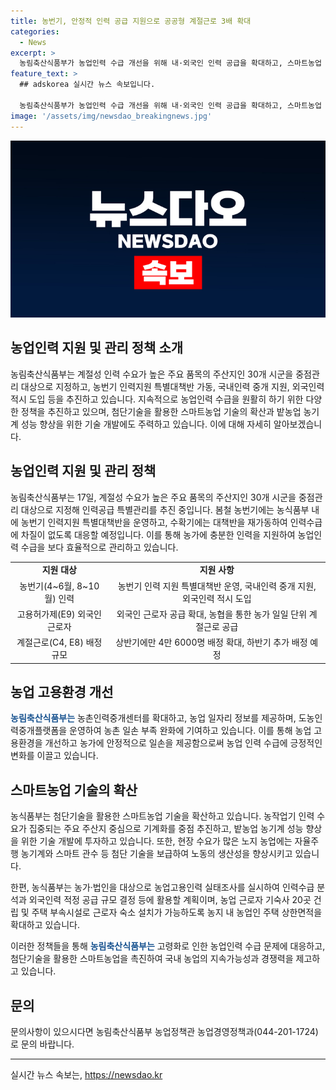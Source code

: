 ```yaml
---
title: 농번기, 안정적 인력 공급 지원으로 공공형 계절근로 3배 확대
categories:
  - News
excerpt: >
  농림축산식품부가 농업인력 수급 개선을 위해 내·외국인 인력 공급을 확대하고, 스마트농업 기술 확산 및 밭농업 농기계 성능 향상을 위한 투자를 계획하고 있다. 계절성 수요가 높은 30개 시군을 중점으로 관리하며, 봄철과 수확기에는 농번기 인력 지원대책을 운영할 예정이다. 외국인 근로자 공급을 확대하고 농가·법인을 대상으로 농업고용인력 실태조사를 실시할 계획이며, 스마트농업 기술 확산과 농기계 성능 향상에 53억 원을 투자할 예정이다. 농업 관련 정보는 농식품부로 문의하면 된다.
feature_text: >
  ## adskorea 실시간 뉴스 속보입니다.

  농림축산식품부가 농업인력 수급 개선을 위해 내·외국인 인력 공급을 확대하고, 스마트농업 기술 확산 및 밭농업 농기계 성능 향상을 위한 투자를 계획하고 있다. 계절성 수요가 높은 30개 시군을 중점으로 관리하며, 봄철과 수확기에는 농번기 인력 지원대책을 운영할 예정이다. 외국인 근로자 공급을 확대하고 농가·법인을 대상으로 농업고용인력 실태조사를 실시할 계획이며, 스마트농업 기술 확산과 농기계 성능 향상에 53억 원을 투자할 예정이다. 농업 관련 정보는 농식품부로 문의하면 된다.
image: '/assets/img/newsdao_breakingnews.jpg'
---
```


<p><img src="/assets/img/newsdao_breakingnews.jpg" alt="adskorea 속보" /></p>

<h2>농업인력 지원 및 관리 정책 소개</h2>

<p data-ke-size="size16">농림축산식품부는 계절성 인력 수요가 높은 주요 품목의 주산지인 30개 시군을 중점관리 대상으로 지정하고, 농번기 인력지원 특별대책반 가동, 국내인력 중개 지원, 외국인력 적시 도입 등을 추진하고 있습니다. 지속적으로 농업인력 수급을 원활히 하기 위한 다양한 정책을 추진하고 있으며, 첨단기술을 활용한 스마트농업 기술의 확산과 밭농업 농기계 성능 향상을 위한 기술 개발에도 주력하고 있습니다. 이에 대해 자세히 알아보겠습니다.</p>

<h2>농업인력 지원 및 관리 정책</h2>

<p data-ke-size="size16">농림축산식품부는 17일, 계절성 수요가 높은 주요 품목의 주산지인 30개 시군을 중점관리 대상으로 지정해 인력공급 특별관리를 추진 중입니다. 봄철 농번기에는 농식품부 내에 농번기 인력지원 특별대책반을 운영하고, 수확기에는 대책반을 재가동하여 인력수급에 차질이 없도록 대응할 예정입니다. 이를 통해 농가에 충분한 인력을 지원하여 농업인력 수급을 보다 효율적으로 관리하고 있습니다.</p>

<table>
  <tr>
    <td style="text-align: center; height: 17px;"><b>지원 대상</b></td>
    <td style="text-align: center; height: 17px;"><b>지원 사항</b></td>
  </tr>
  <tr>
    <td style="text-align: center; height: 17px;">농번기(4~6월, 8~10월) 인력</td>
    <td style="text-align: center; height: 17px;">농번기 인력 지원 특별대책반 운영, 국내인력 중개 지원, 외국인력 적시 도입</td>
  </tr>
  <tr>
    <td style="text-align: center; height: 17px;">고용허가제(E9) 외국인 근로자</td>
    <td style="text-align: center; height: 17px;">외국인 근로자 공급 확대, 농협을 통한 농가 일일 단위 계절근로 공급</td>
  </tr>
  <tr>
    <td style="text-align: center; height: 17px;">계절근로(C4, E8) 배정 규모</td>
    <td style="text-align: center; height: 17px;">상반기에만 4만 6000명 배정 확대, 하반기 추가 배정 예정</td>
  </tr>
</table>

<h2>농업 고용환경 개선</h2>

<p data-ke-size="size16"><b><span style="color: #1a5490;">농림축산식품부는</span></b> 농촌인력중개센터를 확대하고, 농업 일자리 정보를 제공하며, 도농인력중개플랫폼을 운영하여 농촌 일손 부족 완화에 기여하고 있습니다. 이를 통해 농업 고용환경을 개선하고 농가에 안정적으로 일손을 제공함으로써 농업 인력 수급에 긍정적인 변화를 이끌고 있습니다.</p>

<h2>스마트농업 기술의 확산</h2>

<p data-ke-size="size16">농식품부는 첨단기술을 활용한 스마트농업 기술을 확산하고 있습니다. 농작업기 인력 수요가 집중되는 주요 주산지 중심으로 기계화를 중점 추진하고, 밭농업 농기계 성능 향상을 위한 기술 개발에 투자하고 있습니다. 또한, 현장 수요가 많은 노지 농업에는 자율주행 농기계와 스마트 관수 등 첨단 기술을 보급하여 노동의 생산성을 향상시키고 있습니다.</p>

<p data-ke-size="size16">한편, 농식품부는 농가·법인을 대상으로 농업고용인력 실태조사를 실시하여 인력수급 분석과 외국인력 적정 공급 규모 결정 등에 활용할 계획이며, 농업 근로자 기숙사 20곳 건립 및 주택 부속시설로 근로자 숙소 설치가 가능하도록 농지 내 농업인 주택 상한면적을 확대하고 있습니다.</p>

<p data-ke-size="size16">이러한 정책들을 통해 <b><span style="color: #1a5490;">농림축산식품부는</span></b> 고령화로 인한 농업인력 수급 문제에 대응하고, 첨단기술을 활용한 스마트농업을 촉진하여 국내 농업의 지속가능성과 경쟁력을 제고하고 있습니다.</p>

<h2>문의</h2>

<p data-ke-size="size16">문의사항이 있으시다면 농림축산식품부 농업정책관 농업경영정책과(044-201-1724)로 문의 바랍니다.</p>

<hr>
실시간 뉴스 속보는, <a href="https://newsdao.kr" rel="dofollow">https://newsdao.kr</a>


